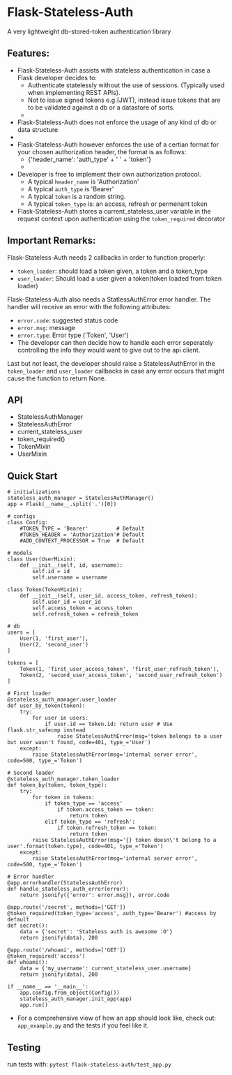 # Flask-Stateless-Auth

A very lightweight db-stored-token authentication library



## Features:

- Flask-Stateless-Auth assists with stateless authentication in case a Flask developer decides to:
    - Authenticate statelessly without the use of sessions. (Typically used when implementing REST APIs).
    - Not to issue signed tokens e.g.(JWT), instead issue tokens that are to be validated against a db or a datastore of sorts.
    - 
- Flask-Stateless-Auth does not enforce the usage of any kind of db or data structure
- 
- Flask-Stateless-Auth however enforces the use of a certian format for your chosen authorization header, the format is as follows:
    - {'header_name': 'auth_type' + ' ' + 'token'}
    - 
- Developer is free to implement their own authorization protocol.
    - A typical `header_name` is 'Authorization'
    - A typical `auth_type` is 'Bearer'
    - A typical `token` is a random string.
    - A typical `token_type` is: an access, refresh or permenant token
- Flask-Stateless-Auth stores a current_stateless_user variable in the request context upon authentication using the `token_required` decorator

## Important Remarks:

Flask-Stateless-Auth needs 2 callbacks in order to function properly:

- `token_loader`: should load a token given, a token and a token_type
- `user_loader`: Should load a user given a token(token loaded from token loader)

Flask-Stateless-Auth also needs a StatlessAuthError error handler. The handler will receive an error with the following attributes:

- `error.code`: suggested status code
- `error.msg`: message
- `error.type`: Error type ('Token', 'User')
- The developer can then decide how to handle each error seperately controlling the info they would want to give out to the api client.

Last but not least, the developer should raise a StatelessAuthError in the `token_loader` and `user_loader` callbacks in case any error occurs that might cause the function to return None.

## API

- StatelessAuthManager
- StatelessAuthError
- current_stateless_user
- token_required()
- TokenMixin
- UserMixin

## Quick Start 

    # initializations
    stateless_auth_manager = StatelessAuthManager()
    app = Flask(__name__.split('.')[0])
    
    # configs
    class Config:
        #TOKEN_TYPE = 'Bearer'         # Default
        #TOKEN_HEADER = 'Authorization'# Default
        #ADD_CONTEXT_PROCESSOR = True  # Default
    
    # models
    class User(UserMixin):
        def __init__(self, id, username):
            self.id = id
            self.username = username
    
    class Token(TokenMixin):
        def __init__(self, user_id, access_token, refresh_token):
            self.user_id = user_id
            self.access_token = access_token
            self.refresh_token = refresh_token 
    
    # db
    users = [
        User(1, 'first_user'),
        User(2, 'second_user')
    ]
    
    tokens = [
        Token(1, 'first_user_access_token', 'first_user_refresh_token'),
        Token(2, 'second_user_access_token', 'second_user_refresh_token')
    ]
    
    # First loader
    @stateless_auth_manager.user_loader
    def user_by_token(token):
        try:
            for user in users:
                if user.id == token.id: return user # Use flask.str_safecmp instead
                    raise StatelessAuthError(msg='token belongs to a user but user wasn't found, code=401, type_='User')
        except:
            raise StatelessAuthError(msg='internal server error', code=500, type_='Token')
    
    # Second loader
    @stateless_auth_manager.token_loader
    def token_by(token, token_type):
        try:
            for token in tokens:
                if token_type == 'access'
                    if token.access_token == token:
                        return token
                elif token_type == 'refresh':
                    if token.refresh_token == token:
                        return token
            raise StatelessAuthError(msg='{} token doesn\'t belong to a user'.format(token.type), code=401, type_='Token')
        except:
            raise StatelessAuthError(msg='internal server error', code=500, type_='Token')
    
    # Error handler
    @app.errorhandler(StatelessAuthError)
    def handle_stateless_auth_error(error):
        return jsonify({'error': error.msg}), error.code
    
    @app.route('/secret', methods=['GET'])
    @token_required(token_type='access', auth_type='Bearer') #access by default
    def secret():
        data = {'secret': 'Stateless auth is awesome :O'}
        return jsonify(data), 200
    
    @app.route('/whoami', methods=['GET'])
    @token_required('access')
    def whoami():
        data = {'my_username': current_stateless_user.username}
        return jsonify(data), 200
    
    if __name__ == '__main__':
        app.config.from_object(Config())
        stateless_auth_manager.init_app(app)
        app.run()

- For a comprehensive view of how an app should look like, check out: `app_example.py` and the tests if you feel like it.

## Testing
run tests with: `pytest flask-stateless-auth/test_app.py`
